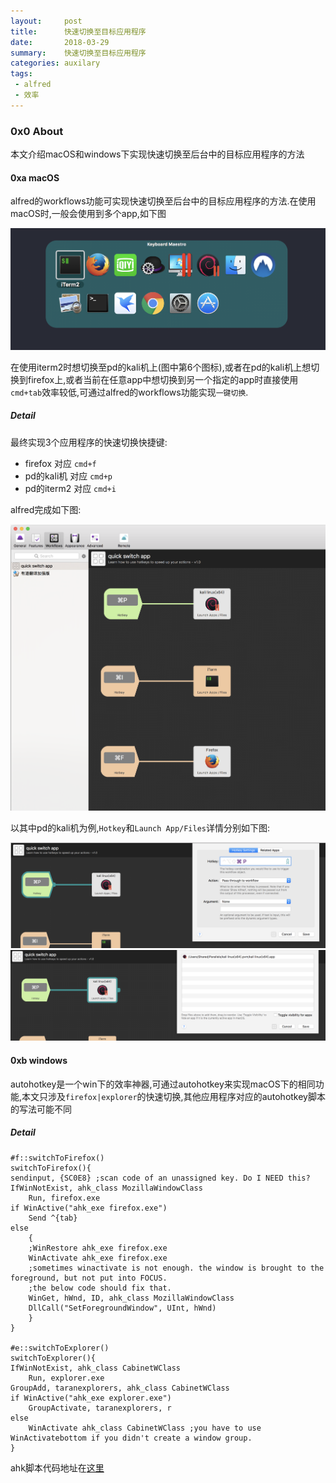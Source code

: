 ```yaml
---
layout:     post
title:      快速切换至目标应用程序
date:       2018-03-29
summary:    快速切换至目标应用程序
categories: auxilary
tags:
 - alfred
 - 效率
---
```


### 0x0 About

本文介绍macOS和windows下实现快速切换至后台中的目标应用程序的方法

#### 0xa macOS

alfred的workflows功能可实现快速切换至后台中的目标应用程序的方法.在使用macOS时,一般会使用到多个app,如下图

<img src="https://raw.githubusercontent.com/3xp10it/pic/master/alfred_quick_switch_app1.png" data-action="zoom">

在使用iterm2时想切换至pd的kali机上(图中第6个图标),或者在pd的kali机上想切换到firefox上,或者当前在任意app中想切换到另一个指定的app时直接使用`cmd+tab`效率较低,可通过alfred的workflows功能实现`一键切换`.


##### Detail

最终实现3个应用程序的快速切换快捷键:
+ firefox 对应 `cmd+f`
+ pd的kali机 对应 `cmd+p`
+ pd的iterm2 对应 `cmd+i`

alfred完成如下图:

<img src="https://raw.githubusercontent.com/3xp10it/pic/master/alfred_quick_switch_app2.png" data-action="zoom">

以其中pd的kali机为例,`Hotkey`和`Launch App/Files`详情分别如下图:

<img src="https://raw.githubusercontent.com/3xp10it/pic/master/alfred_quick_switch_app3.png" data-action="zoom">
<img src="https://raw.githubusercontent.com/3xp10it/pic/master/alfred_quick_switch_app4.png" data-action="zoom">

#### 0xb windows

autohotkey是一个win下的效率神器,可通过autohotkey来实现macOS下的相同功能,本文只涉及`firefox|explorer`的快速切换,其他应用程序对应的autohotkey脚本的写法可能不同

##### Detail

```
#f::switchToFirefox()
switchToFirefox(){
sendinput, {SC0E8} ;scan code of an unassigned key. Do I NEED this?
IfWinNotExist, ahk_class MozillaWindowClass
	Run, firefox.exe
if WinActive("ahk_exe firefox.exe")
	Send ^{tab}
else
	{
	;WinRestore ahk_exe firefox.exe
	WinActivate ahk_exe firefox.exe
	;sometimes winactivate is not enough. the window is brought to the foreground, but not put into FOCUS.
	;the below code should fix that.
	WinGet, hWnd, ID, ahk_class MozillaWindowClass
	DllCall("SetForegroundWindow", UInt, hWnd) 
	}
}

#e::switchToExplorer()
switchToExplorer(){
IfWinNotExist, ahk_class CabinetWClass
	Run, explorer.exe
GroupAdd, taranexplorers, ahk_class CabinetWClass
if WinActive("ahk_exe explorer.exe")
	GroupActivate, taranexplorers, r
else
	WinActivate ahk_class CabinetWClass ;you have to use WinActivatebottom if you didn't create a window group.
}
```

ahk脚本代码地址在[这里][5]

[5]: https://github.com/3xp10it/ahk
